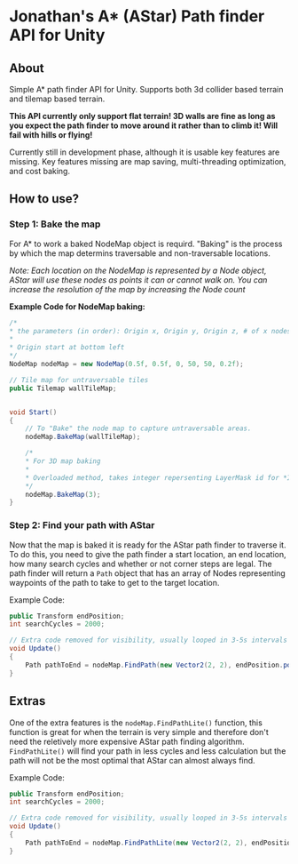 # Jonathan's A* (AStar) Path finder API for Unity

## About
Simple A* path finder API for Unity. Supports both 3d collider based terrain and tilemap based terrain. 

**This API currently only support flat terrain! 3D walls are fine as long as you expect the path finder to move around it rather than to climb it! Will fail with hills or flying!**

Currently still in development phase, although it is usable key features are missing. Key features missing are map saving, multi-threading optimization, and cost baking.

## How to use?

### Step 1: Bake the map

For A* to work a baked NodeMap object is requird. "Baking" is the process by which the map determins traversable and non-traversable locations.

*Note: Each location on the NodeMap is represented by a Node object, AStar will use these nodes as points it can or cannot walk on. You can increase the resolution of the map by increasing the Node count*

**Example Code for NodeMap baking:**
```C#
/*
* the parameters (in order): Origin x, Origin y, Origin z, # of x nodes, # of y nodes, radius of each nodes
* 
* Origin start at bottom left
*/
NodeMap nodeMap = new NodeMap(0.5f, 0.5f, 0, 50, 50, 0.2f);

// Tile map for untraversable tiles
public Tilemap wallTileMap;


void Start()
{
    // To "Bake" the node map to capture untraversable areas.
    nodeMap.BakeMap(wallTileMap);

    /* 
    * For 3D map baking
    * 
    * Overloaded method, takes integer repersenting LayerMask id for *IGNORED* physics layer
    */
    nodeMap.BakeMap(3);
}
```

### Step 2: Find your path with AStar

Now that the map is baked it is ready for the AStar path finder to traverse it. To do this, you need to give the path finder a start location, an end location, how many search cycles and whether or not corner steps are legal.
The path finder will return a ```Path``` object that has an array of Nodes representing waypoints of the path to take to get to the target location.

Example Code:
```C#
public Transform endPosition;
int searchCycles = 2000;

// Extra code removed for visibility, usually looped in 3-5s intervals for moving targets
void Update()
{
    Path pathToEnd = nodeMap.FindPath(new Vector2(2, 2), endPosition.position, searchCycles, true);
}
```


## Extras

One of the extra features is the ```nodeMap.FindPathLite()``` function, this function is great for when the terrain is very simple and therefore don't need the reletively more expensive AStar path finding algorithm. ```FindPathLite()``` will find your path in less cycles and less calculation but the path will not be the most optimal that AStar can almost always find.

Example Code:
```C#
public Transform endPosition;
int searchCycles = 2000;

// Extra code removed for visibility, usually looped in 3-5s intervals for moving targets
void Update()
{
    Path pathToEnd = nodeMap.FindPathLite(new Vector2(2, 2), endPosition.position, searchCycles, true);
}
```
